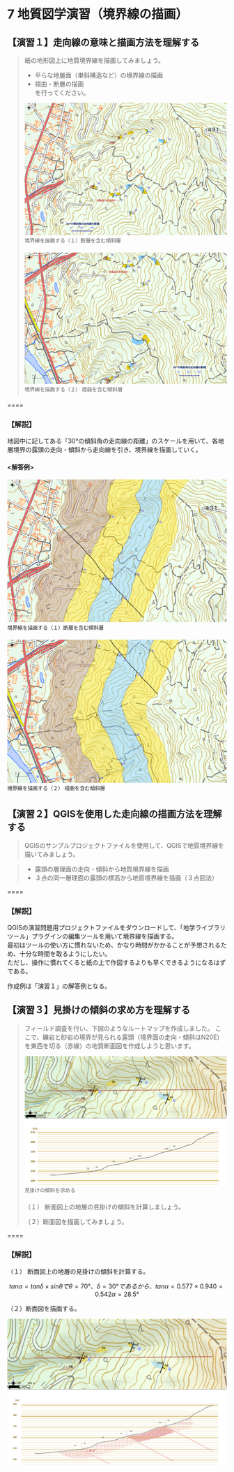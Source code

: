 # 7 地質図学演習（境界線の描画）  

## 【演習１】走向線の意味と描画方法を理解する  

>  紙の地形図上に地質境界線を描画してみましょう。  
> * 平らな地層面（単斜構造など）の境界線の描画
> * 褶曲・断層の描画  
> を行ってください。  
>
> ![境界線を描画する1](./img/chapter07_07.png)  
> <sup>境界線を描画する（１）断層を含む傾斜層</sup>  
>
> ![境界線を描画する2](./img/chapter07_08.png)  
> <sup>境界線を描画する（２） 褶曲を含む傾斜層</sup>  

====  
### 【解説】    

地図中に記してある「30°の傾斜角の走向線の距離」のスケールを用いて、各地層境界の露頭の走向・傾斜から走向線を引き、境界線を描画していく。

#### <解答例>    

![境界線を描画する1](./img/task_07_1_1.png)  
<sup>境界線を描画する（１）断層を含む傾斜層</sup>  

![境界線を描画する2](./img/task_07_1_2.png)  
<sup>境界線を描画する（２） 褶曲を含む傾斜層</sup>  


## 【演習２】QGISを使用した走向線の描画方法を理解する   

> QGISのサンプルプロジェクトファイルを使用して、QGISで地質境界線を描いてみましょう。  

> * 露頭の層理面の走向・傾斜から地質境界線を描画
> * ３点の同一層理面の露頭の標高から地質境界線を描画（３点図法）  


====    

### 【解説】  

QGISの演習問題用プロジェクトファイルをダウンロードして、「地学ライブラリツール」プラグインの編集ツールを用いて境界線を描画する。  
最初はツールの使い方に慣れないため、かなり時間がかかることが予想されるため、十分な時間を取るようにしたい。  
ただし、操作に慣れてくると紙の上で作図するよりも早くできるようになるはずである。

作成例は「演習１」の解答例となる。  


## 【演習３】見掛けの傾斜の求め方を理解する  

> フィールド調査を行い、下図のようなルートマップを作成しました。 ここで、礫岩と砂岩の境界が見られる露頭（境界面の走向・傾斜はN20E）を東西を切る（赤線）の地質断面図を作成しようと思います。
>
> ![見掛けの傾斜を求める](./img/chapter07_06.png)  
> <sup>見掛けの傾斜を求める</sup>  
>
> （１） 断面図上の地層の見掛けの傾斜を計算しましょう。
>
> （２）断面図を描画してみましょう。  


====    

### 【解説】    

（１） 断面図上の地層の見掛けの傾斜を計算する。

```math
tan α = tan δ × sin θ で
θ = 70°、δ = 30°  であるから、
  tan α = 0.577 × 0.940 = 0.542
  α = 28.5°
```

（２）断面図を描画する。  

![断面図](./img/task_07_3_1.png)  